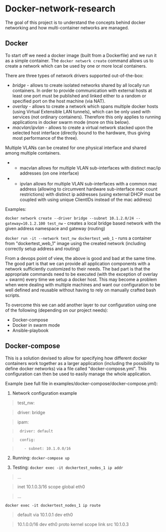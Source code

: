 # Docker-network-research

The goal of this project is to understand the concepts behind docker networking and how multi-container networks are managed.

## Docker

To start off we need a docker image (built from a Dockerfile) and we run it as a simple container.
The ```docker network create``` command allows us to create a network which can be used by one or more local containers.
    
There are three types of network drivers supported out-of-the-box:
* *bridge* - allows to create isolated networks shared by all locally run containers. 
In order to provide communication with external hosts at least one port must be published and linked either to a random or specified port on the host machine (via NAT).
* *overlay* - allows to create a network which spans multiple docker hosts (using Virtual Extensible LAN tunnels), which can be only used with services
(not ordinary containers). Therefore this only applies to running applications in docker swarm mode (more on this below).
* *macvlan*/*ipvlan* - allows to create a virtual network stacked upon the selected host interface (directly bound to the hardware, thus giving most performance of the three).
 
Multiple VLANs can be created for one physical interface and shared among multiple containers. 
* * macvlan allows for multiple VLAN sub-interfaces with distinct mac/ip addresses (on one interface)
* * ipvlan allows for multiple VLAN sub-interfaces with a common mac address (allowing to circumvent hardware sub-interface mac count restrictions) with distinct ip addresses (using external DHCP must be coupled with using unique ClientIDs instead of the mac address)  

Examples:

```docker network create --driver bridge --subnet 10.1.2.0/24 --gateway=10.1.2.100 test_nw``` - creates a local bridge based network with the given address namespace and gateway (routing)

```docker run -it --network test_nw dockertest_web_1``` - runs a container from "dockertest_web_1" image using the created network (including correctly setup address and routing) 

From a devops point of view, the above is good and bad at the same time. The good part is that we can provide all application components with a network sufficiently customized to their needs. 
The bad part is that the appropriate commands need to be executed (with the exception of overlay + swarm) every time we setup a docker host. 
This may become a problem when were dealing with multiple machines and want our configuration to be well defined and reusable without having to rely on manually crafted bash scripts.

To overcome this we can add another layer to our configuration using one of the following (depending on our project needs):
* Docker-compose
* Docker in swarm mode
* Ansible-playbook


## Docker-compose

This is a solution devised to allow for specifying how different docker containers work together as a larger application (including the possibility to define docker networks) via a file called "docker-compose.yml". 
This configuration can then be used to easily manage the whole application.

Example (see full file in examples/docker-compose/docker-compose.yml):
1. Network configuration example
>  test_nw:

>    driver: bridge

>    ipam:

>      driver: default

>      config:

>        - subnet: 10.1.0.0/16

2. Running: ```docker-compose up```

3. Testing:
```docker exec -it dockertest_nodes_1 ip addr```
  >  ...

  >  inet 10.1.0.3/16 scope global eth0

  >  ...

```docker exec -it dockertest_nodes_1 ip route```
  >  default via 10.1.0.1 dev eth0
 
  >  10.1.0.0/16 dev eth0  proto kernel  scope link  src 10.1.0.3 

